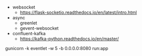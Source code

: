- websocket 
    - https://flask-socketio.readthedocs.io/en/latest/intro.html
- async
    - greenlet
    - gevent-websocket
- confluent-kafka
    - https://kafka-python.readthedocs.io/en/master/

gunicorn -k eventlet -w 5 -b 0.0.0.0:8080 run:app